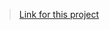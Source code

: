 >  <a href="https://shubhamkushwaha133.github.io/Simple-Payment-Form/"> Link for this project </a> 
